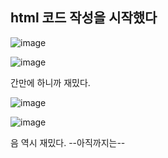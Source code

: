 ## html 코드 작성을 시작했다
![image](https://github.com/user-attachments/assets/70108495-385b-4b9c-b665-eb527629b176)



![image](https://github.com/user-attachments/assets/3257c1eb-a7a0-42d7-b593-3a211752d97f)



간만에 하니까 재밌다.



![image](https://github.com/user-attachments/assets/3a4b2647-b602-4059-bd7e-56a7c5ecdfb1)



![image](https://github.com/user-attachments/assets/51d98122-6c28-4a0c-b6fd-1425aeb85dae)



음 역시 재밌다. --아직까지는--
